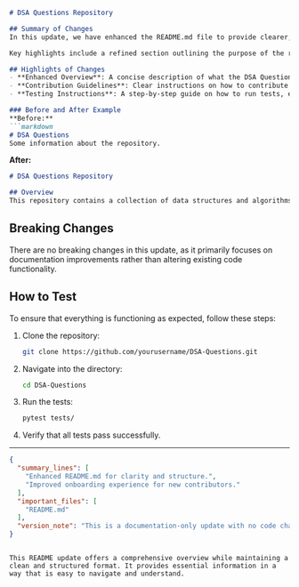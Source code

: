 ```markdown
# DSA Questions Repository

## Summary of Changes
In this update, we have enhanced the README.md file to provide clearer, more structured information about the DSA Questions repository. The goal is to improve the onboarding experience for new contributors and users by making essential information more accessible. This includes a more detailed overview of the project, instructions on how to contribute, and clear examples for better understanding.

Key highlights include a refined section outlining the purpose of the repository, a clear list of features, and explicit instructions on testing the code. This update aims to bridge the gap between existing documentation and the needs of both novice and experienced developers looking to engage with the project.

## Highlights of Changes
- **Enhanced Overview**: A concise description of what the DSA Questions repository is about and its significance in the realm of data structures and algorithms.
- **Contribution Guidelines**: Clear instructions on how to contribute to the project, including code formatting and submission processes.
- **Testing Instructions**: A step-by-step guide on how to run tests, ensuring that contributors can validate their changes effectively.

### Before and After Example
**Before:**
```markdown
# DSA Questions
Some information about the repository.
```

**After:**
```markdown
# DSA Questions Repository

## Overview
This repository contains a collection of data structures and algorithms questions designed to enhance your coding skills and prepare for technical interviews.
```

## Breaking Changes
There are no breaking changes in this update, as it primarily focuses on documentation improvements rather than altering existing code functionality.

## How to Test
To ensure that everything is functioning as expected, follow these steps:
1. Clone the repository:
   ```bash
   git clone https://github.com/yourusername/DSA-Questions.git
   ```
2. Navigate into the directory:
   ```bash
   cd DSA-Questions
   ```
3. Run the tests:
   ```bash
   pytest tests/
   ```
4. Verify that all tests pass successfully.

---

```json
{
  "summary_lines": [
    "Enhanced README.md for clarity and structure.",
    "Improved onboarding experience for new contributors."
  ],
  "important_files": [
    "README.md"
  ],
  "version_note": "This is a documentation-only update with no code changes."
}
```
```

This README update offers a comprehensive overview while maintaining a clean and structured format. It provides essential information in a way that is easy to navigate and understand.